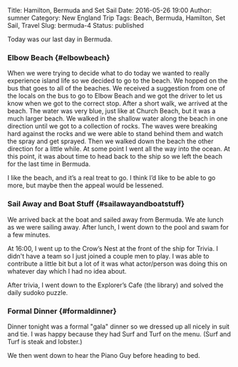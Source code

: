 Title: Hamilton, Bermuda and Set Sail
Date: 2016-05-26 19:00
Author: sumner
Category: New England Trip
Tags: Beach, Bermuda, Hamilton, Set Sail, Travel
Slug: bermuda-4
Status: published

Today was our last day in Bermuda.

### Elbow Beach {#elbowbeach}

When we were trying to decide what to do today we wanted to really experience
island life so we decided to go to the beach. We hopped on the bus that goes to
all of the beaches. We received a suggestion from one of the locals on the bus
to go to Elbow Beach and we got the driver to let us know when we got to the
correct stop. After a short walk, we arrived at the beach. The water was very
blue, just like at Church Beach, but it was a much larger beach. We walked in
the shallow water along the beach in one direction until we got to a collection
of rocks.  The waves were breaking hard against the rocks and we were able to
stand behind them and watch the spray and get sprayed. Then we walked down the
beach the other direction for a little while. At some point I went all the way
into the ocean. At this point, it was about time to head back to the ship so we
left the beach for the last time in Bermuda.

I like the beach, and it’s a real treat to go. I think I’d like to be able to go
more, but maybe then the appeal would be lessened.

### Sail Away and Boat Stuff {#sailawayandboatstuff}

We arrived back at the boat and sailed away from Bermuda. We ate lunch as we
were sailing away. After lunch, I went down to the pool and swam for a few
minutes.

At 16:00, I went up to the Crow’s Nest at the front of the ship for Trivia. I
didn't have a team so I just joined a couple men to play. I was able to
contribute a little bit but a lot of it was what actor/person was doing this on
whatever day which I had no idea about.

After trivia, I went down to the Explorer’s Cafe (the library) and solved the
daily sudoko puzzle.

### Formal Dinner {#formaldinner}

Dinner tonight was a formal "gala" dinner so we dressed up all nicely in suit
and tie.  I was happy because they had Surf and Turf on the menu.  (Surf and
Turf is steak and lobster.)

We then went down to hear the Piano Guy before heading to bed.
